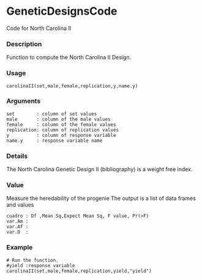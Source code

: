 # GeneticDesignsCode
Code for North Carolina II

### Description

Function to compute the North Carolina II Design.

### Usage

```{r eval=F}
carolinaII(set,male,female,replication,y,name.y)
```
### Arguments

```
set        : column of set values
male       : column of the male values
female     : column of the female values
replication: column of replication values 
y          : column of response variable
name.y     : response variable name
```

### Details

The North Carolina Genetic Design II (bibliography) is a weight free index.

### Value
Measure the heredability of the progenie
The output is a list of data frames and values
```
cuadro : Df ,Mean Sq,Expect Mean Sq, F value, Pr(>F) 
var.Am : 
var.Af : 
var.D  : 
```

### Example

```{r eval=F}
# Run the function.
#yield :response variable
carolinaII(set,male,female,replication,yield,"yield")
```
